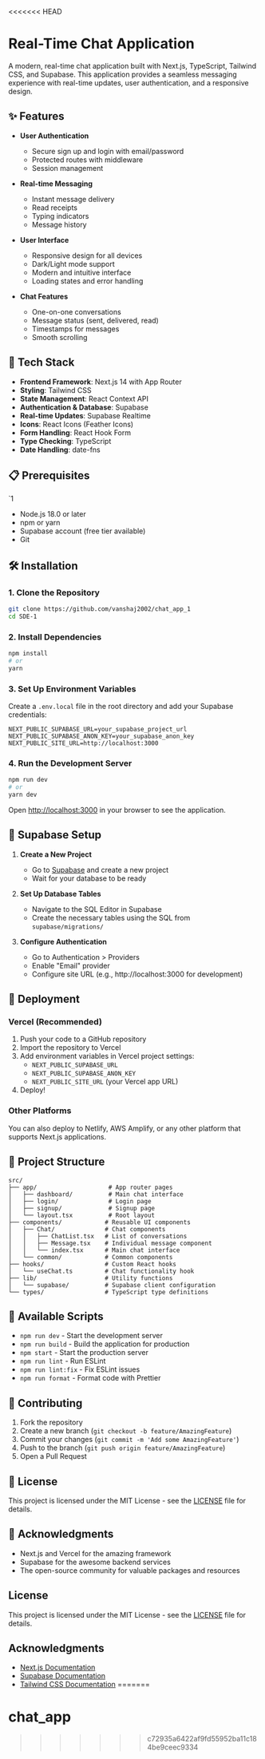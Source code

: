 <<<<<<< HEAD
# Real-Time Chat Application

A modern, real-time chat application built with Next.js, TypeScript, Tailwind CSS, and Supabase. This application provides a seamless messaging experience with real-time updates, user authentication, and a responsive design.

## ✨ Features

- **User Authentication**
  - Secure sign up and login with email/password
  - Protected routes with middleware
  - Session management

- **Real-time Messaging**
  - Instant message delivery
  - Read receipts
  - Typing indicators
  - Message history

- **User Interface**
  - Responsive design for all devices
  - Dark/Light mode support
  - Modern and intuitive interface
  - Loading states and error handling

- **Chat Features**
  - One-on-one conversations
  - Message status (sent, delivered, read)
  - Timestamps for messages
  - Smooth scrolling

## 🚀 Tech Stack

- **Frontend Framework**: Next.js 14 with App Router
- **Styling**: Tailwind CSS
- **State Management**: React Context API
- **Authentication & Database**: Supabase
- **Real-time Updates**: Supabase Realtime
- **Icons**: React Icons (Feather Icons)
- **Form Handling**: React Hook Form
- **Type Checking**: TypeScript
- **Date Handling**: date-fns

## 📋 Prerequisites
`1
- Node.js 18.0 or later
- npm or yarn
- Supabase account (free tier available)
- Git

## 🛠️ Installation

### 1. Clone the Repository

```bash
git clone https://github.com/vanshaj2002/chat_app_1
cd SDE-1
```

### 2. Install Dependencies

```bash
npm install
# or
yarn
```

### 3. Set Up Environment Variables

Create a `.env.local` file in the root directory and add your Supabase credentials:

```env
NEXT_PUBLIC_SUPABASE_URL=your_supabase_project_url
NEXT_PUBLIC_SUPABASE_ANON_KEY=your_supabase_anon_key
NEXT_PUBLIC_SITE_URL=http://localhost:3000
```

### 4. Run the Development Server

```bash
npm run dev
# or
yarn dev
```

Open [http://localhost:3000](http://localhost:3000) in your browser to see the application.

## 🔧 Supabase Setup

1. **Create a New Project**
   - Go to [Supabase](https://supabase.com/) and create a new project
   - Wait for your database to be ready

2. **Set Up Database Tables**
   - Navigate to the SQL Editor in Supabase
   - Create the necessary tables using the SQL from `supabase/migrations/`

3. **Configure Authentication**
   - Go to Authentication > Providers
   - Enable "Email" provider
   - Configure site URL (e.g., http://localhost:3000 for development)

## 🚀 Deployment

### Vercel (Recommended)

1. Push your code to a GitHub repository
2. Import the repository to Vercel
3. Add environment variables in Vercel project settings:
   - `NEXT_PUBLIC_SUPABASE_URL`
   - `NEXT_PUBLIC_SUPABASE_ANON_KEY`
   - `NEXT_PUBLIC_SITE_URL` (your Vercel app URL)
4. Deploy!

### Other Platforms
You can also deploy to Netlify, AWS Amplify, or any other platform that supports Next.js applications.

## 📂 Project Structure

```
src/
├── app/                    # App router pages
│   ├── dashboard/          # Main chat interface
│   ├── login/              # Login page
│   ├── signup/             # Signup page
│   └── layout.tsx          # Root layout
├── components/            # Reusable UI components
│   ├── Chat/              # Chat components
│   │   ├── ChatList.tsx   # List of conversations
│   │   ├── Message.tsx    # Individual message component
│   │   └── index.tsx      # Main chat interface
│   └── common/            # Common components
├── hooks/                 # Custom React hooks
│   └── useChat.ts         # Chat functionality hook
├── lib/                   # Utility functions
│   └── supabase/          # Supabase client configuration
└── types/                 # TypeScript type definitions
```

## 🚀 Available Scripts

- `npm run dev` - Start the development server
- `npm run build` - Build the application for production
- `npm start` - Start the production server
- `npm run lint` - Run ESLint
- `npm run lint:fix` - Fix ESLint issues
- `npm run format` - Format code with Prettier

## 🤝 Contributing

1. Fork the repository
2. Create a new branch (`git checkout -b feature/AmazingFeature`)
3. Commit your changes (`git commit -m 'Add some AmazingFeature'`)
4. Push to the branch (`git push origin feature/AmazingFeature`)
5. Open a Pull Request

## 📝 License

This project is licensed under the MIT License - see the [LICENSE](LICENSE) file for details.

## 🙏 Acknowledgments

- Next.js and Vercel for the amazing framework
- Supabase for the awesome backend services
- The open-source community for valuable packages and resources
## License

This project is licensed under the MIT License - see the [LICENSE](LICENSE) file for details.

## Acknowledgments

- [Next.js Documentation](https://nextjs.org/docs)
- [Supabase Documentation](https://supabase.com/docs)
- [Tailwind CSS Documentation](https://tailwindcss.com/docs)
=======
# chat_app
>>>>>>> c72935a6422af9fd55952ba11c184be9ceec9334

